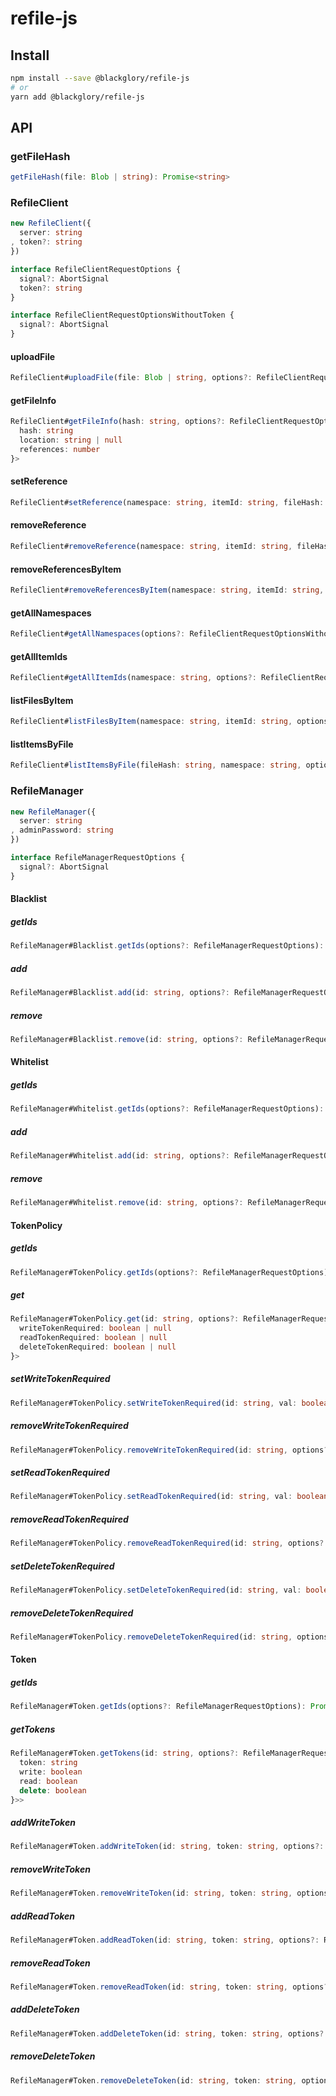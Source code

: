# refile-js

## Install

```sh
npm install --save @blackglory/refile-js
# or
yarn add @blackglory/refile-js
```

## API

### getFileHash

```ts
getFileHash(file: Blob | string): Promise<string>
```

### RefileClient

```ts
new RefileClient({
  server: string
, token?: string
})
```

```ts
interface RefileClientRequestOptions {
  signal?: AbortSignal
  token?: string
}

interface RefileClientRequestOptionsWithoutToken {
  signal?: AbortSignal
}
```

#### uploadFile

```ts
RefileClient#uploadFile(file: Blob | string, options?: RefileClientRequestOptionsWithoutToken): Promise<void>
```

#### getFileInfo

```ts
RefileClient#getFileInfo(hash: string, options?: RefileClientRequestOptions): Promise<{
  hash: string
  location: string | null
  references: number
}>
```

#### setReference

```ts
RefileClient#setReference(namespace: string, itemId: string, fileHash: string, options?: RefileClientRequestOptions): Promise<void>
```

#### removeReference

```ts
RefileClient#removeReference(namespace: string, itemId: string, fileHash: string, options?: RefileClientRequestOptions): Promise<void>
```

#### removeReferencesByItem

```ts
RefileClient#removeReferencesByItem(namespace: string, itemId: string, options?: RefileClientRequestOptions): Promise<void>
```

#### getAllNamespaces

```ts
RefileClient#getAllNamespaces(options?: RefileClientRequestOptionsWithoutToken): Promise<string[]>
```

#### getAllItemIds

```ts
RefileClient#getAllItemIds(namespace: string, options?: RefileClientRequestOptions): Promise<string[]>
```

#### listFilesByItem

```ts
RefileClient#listFilesByItem(namespace: string, itemId: string, options?: RefileClientRequestOptions): Promise<string[]>
```

#### listItemsByFile

```ts
RefileClient#listItemsByFile(fileHash: string, namespace: string, options?: RefileClientRequestOptions): Promise<string[]>
```

### RefileManager

```ts
new RefileManager({
  server: string
, adminPassword: string
})
```

```ts
interface RefileManagerRequestOptions {
  signal?: AbortSignal
}
```

#### Blacklist

##### getIds

```ts
RefileManager#Blacklist.getIds(options?: RefileManagerRequestOptions): Promise<string[]>
```

##### add

```ts
RefileManager#Blacklist.add(id: string, options?: RefileManagerRequestOptions): Promise<void>
```

##### remove

```ts
RefileManager#Blacklist.remove(id: string, options?: RefileManagerRequestOptions): Promise<void>
```

#### Whitelist

##### getIds

```ts
RefileManager#Whitelist.getIds(options?: RefileManagerRequestOptions): Promise<string[]>
```

##### add

```ts
RefileManager#Whitelist.add(id: string, options?: RefileManagerRequestOptions): Promise<void>
```

##### remove

```ts
RefileManager#Whitelist.remove(id: string, options?: RefileManagerRequestOptions): Promise<void>
```

#### TokenPolicy

##### getIds

```ts
RefileManager#TokenPolicy.getIds(options?: RefileManagerRequestOptions): Promise<string[]>
```

##### get

```ts
RefileManager#TokenPolicy.get(id: string, options?: RefileManagerRequestOptions): Promise<{
  writeTokenRequired: boolean | null
  readTokenRequired: boolean | null
  deleteTokenRequired: boolean | null
}>
```

##### setWriteTokenRequired

```ts
RefileManager#TokenPolicy.setWriteTokenRequired(id: string, val: boolean, options?: RefileManagerRequestOptions): Promise<void>
```

##### removeWriteTokenRequired

```ts
RefileManager#TokenPolicy.removeWriteTokenRequired(id: string, options?: RefileManagerRequestOptions): Promise<void>
```

##### setReadTokenRequired


```ts
RefileManager#TokenPolicy.setReadTokenRequired(id: string, val: boolean, options?: RefileManagerRequestOptions): Promise<void>
```

##### removeReadTokenRequired

```ts
RefileManager#TokenPolicy.removeReadTokenRequired(id: string, options?: RefileManagerRequestOptions): Promise<void>
```

##### setDeleteTokenRequired

```ts
RefileManager#TokenPolicy.setDeleteTokenRequired(id: string, val: boolean, options?: RefileManagerRequestOptions): Promise<void>
```

##### removeDeleteTokenRequired

```ts
RefileManager#TokenPolicy.removeDeleteTokenRequired(id: string, options?: RefileManagerRequestOptions): Promise<void>
```

#### Token

##### getIds

```ts
RefileManager#Token.getIds(options?: RefileManagerRequestOptions): Promise<string[]>
```

##### getTokens

```ts
RefileManager#Token.getTokens(id: string, options?: RefileManagerRequestOptions): Promise<Array<{
  token: string
  write: boolean
  read: boolean
  delete: boolean
}>>
```

##### addWriteToken

```ts
RefileManager#Token.addWriteToken(id: string, token: string, options?: RefileManagerRequestOptions): Promise<void>
```

##### removeWriteToken

```ts
RefileManager#Token.removeWriteToken(id: string, token: string, options?: RefileManagerRequestOptions): Promise<void>
```

##### addReadToken

```ts
RefileManager#Token.addReadToken(id: string, token: string, options?: RefileManagerRequestOptions): Promise<void>
```

##### removeReadToken

```ts
RefileManager#Token.removeReadToken(id: string, token: string, options?: RefileManagerRequestOptions): Promise<void>
```

##### addDeleteToken

```ts
RefileManager#Token.addDeleteToken(id: string, token: string, options?: RefileManagerRequestOptions): Promise<void>
```

##### removeDeleteToken

```ts
RefileManager#Token.removeDeleteToken(id: string, token: string, options?: RefileManagerRequestOptions): Promise<void>
```
